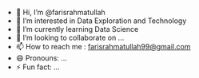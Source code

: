 - 👋 Hi, I’m @farisrahmatullah
- 👀 I’m interested in Data Exploration and Technology
- 🌱 I’m currently learning Data Science
- 💞️ I’m looking to collaborate on ...
- 📫 How to reach me : farisrahmatullah99@gmail.com
- 😄 Pronouns: ...
- ⚡ Fun fact: ...

<!---
farisrahmatullah/farisrahmatullah is a ✨ special ✨ repository because its `README.md` (this file) appears on your GitHub profile.
You can click the Preview link to take a look at your changes.
--->
